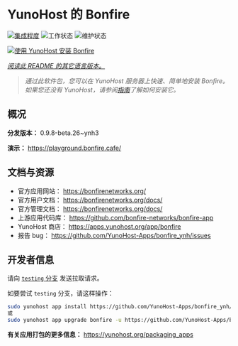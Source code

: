 <!--
注意：此 README 由 <https://github.com/YunoHost/apps/tree/master/tools/readme_generator> 自动生成
请勿手动编辑。
-->

# YunoHost 的 Bonfire

[![集成程度](https://dash.yunohost.org/integration/bonfire.svg)](https://dash.yunohost.org/appci/app/bonfire) ![工作状态](https://ci-apps.yunohost.org/ci/badges/bonfire.status.svg) ![维护状态](https://ci-apps.yunohost.org/ci/badges/bonfire.maintain.svg)

[![使用 YunoHost 安装 Bonfire](https://install-app.yunohost.org/install-with-yunohost.svg)](https://install-app.yunohost.org/?app=bonfire)

*[阅读此 README 的其它语言版本。](./ALL_README.md)*

> *通过此软件包，您可以在 YunoHost 服务器上快速、简单地安装 Bonfire。*  
> *如果您还没有 YunoHost，请参阅[指南](https://yunohost.org/install)了解如何安装它。*

## 概况



**分发版本：** 0.9.8-beta.26~ynh3

**演示：** <https://playground.bonfire.cafe/>
## 文档与资源

- 官方应用网站： <https://bonfirenetworks.org/>
- 官方用户文档： <https://bonfirenetworks.org/docs/>
- 官方管理文档： <https://bonfirenetworks.org/docs/>
- 上游应用代码库： <https://github.com/bonfire-networks/bonfire-app>
- YunoHost 商店： <https://apps.yunohost.org/app/bonfire>
- 报告 bug： <https://github.com/YunoHost-Apps/bonfire_ynh/issues>

## 开发者信息

请向 [`testing` 分支](https://github.com/YunoHost-Apps/bonfire_ynh/tree/testing) 发送拉取请求。

如要尝试 `testing` 分支，请这样操作：

```bash
sudo yunohost app install https://github.com/YunoHost-Apps/bonfire_ynh/tree/testing --debug
或
sudo yunohost app upgrade bonfire -u https://github.com/YunoHost-Apps/bonfire_ynh/tree/testing --debug
```

**有关应用打包的更多信息：** <https://yunohost.org/packaging_apps>
